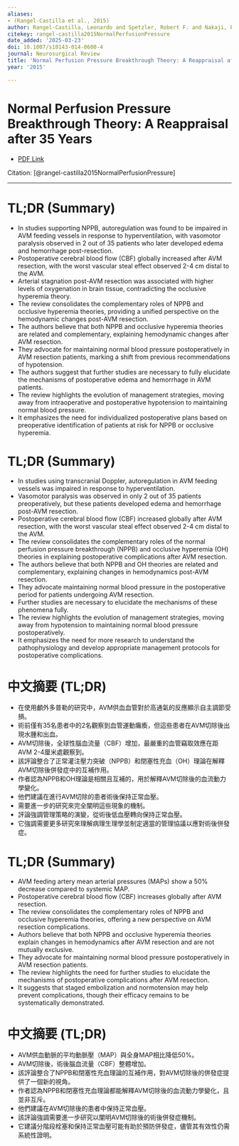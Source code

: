 ```yaml
---
aliases:
- (Rangel-Castilla et al., 2015)
author: Rangel-Castilla, Leonardo and Spetzler, Robert F. and Nakaji, Peter
citekey: rangel-castilla2015NormalPerfusionPressure
date_added: '2025-03-23'
doi: 10.1007/s10143-014-0600-4
journal: Neurosurgical Review
title: 'Normal Perfusion Pressure Breakthrough Theory: A Reappraisal after 35 Years'
year: '2015'

---
```

# Normal Perfusion Pressure Breakthrough Theory: A Reappraisal after 35 Years
- [PDF Link](zotero://open-pdf/library/items/6N2B7D8Q)

Citation: [@rangel-castilla2015NormalPerfusionPressure]
***
# TL;DR (Summary)
- In studies supporting NPPB, autoregulation was found to be impaired in AVM feeding vessels in response to hyperventilation, with vasomotor paralysis observed in 2 out of 35 patients who later developed edema and hemorrhage post-resection.
- Postoperative cerebral blood flow (CBF) globally increased after AVM resection, with the worst vascular steal effect observed 2-4 cm distal to the AVM.
- Arterial stagnation post-AVM resection was associated with higher levels of oxygenation in brain tissue, contradicting the occlusive hyperemia theory.
- The review consolidates the complementary roles of NPPB and occlusive hyperemia theories, providing a unified perspective on the hemodynamic changes post-AVM resection.
- The authors believe that both NPPB and occlusive hyperemia theories are related and complementary, explaining hemodynamic changes after AVM resection.
- They advocate for maintaining normal blood pressure postoperatively in AVM resection patients, marking a shift from previous recommendations of hypotension.
- The authors suggest that further studies are necessary to fully elucidate the mechanisms of postoperative edema and hemorrhage in AVM patients.
- The review highlights the evolution of management strategies, moving away from intraoperative and postoperative hypotension to maintaining normal blood pressure.
- It emphasizes the need for individualized postoperative plans based on preoperative identification of patients at risk for NPPB or occlusive hyperemia.
# TL;DR (Summary)
- In studies using transcranial Doppler, autoregulation in AVM feeding vessels was impaired in response to hyperventilation.
- Vasomotor paralysis was observed in only 2 out of 35 patients preoperatively, but these patients developed edema and hemorrhage post-AVM resection.
- Postoperative cerebral blood flow (CBF) increased globally after AVM resection, with the worst vascular steal effect observed 2-4 cm distal to the AVM.
- The review consolidates the complementary roles of the normal perfusion pressure breakthrough (NPPB) and occlusive hyperemia (OH) theories in explaining postoperative complications after AVM resection.
- The authors believe that both NPPB and OH theories are related and complementary, explaining changes in hemodynamics post-AVM resection.
- They advocate maintaining normal blood pressure in the postoperative period for patients undergoing AVM resection.
- Further studies are necessary to elucidate the mechanisms of these phenomena fully.
- The review highlights the evolution of management strategies, moving away from hypotension to maintaining normal blood pressure postoperatively.
- It emphasizes the need for more research to understand the pathophysiology and develop appropriate management protocols for postoperative complications.

# 中文摘要 (TL;DR)
- 在使用顱外多普勒的研究中，AVM供血血管對於高通氣的反應顯示自主調節受損。
- 術前僅有35名患者中的2名觀察到血管運動癱瘓，但這些患者在AVM切除後出現水腫和出血。
- AVM切除後，全球性腦血流量（CBF）增加，最嚴重的血管竊取效應在距AVM 2-4厘米處觀察到。
- 該評論整合了正常灌注壓力突破（NPPB）和閉塞性充血（OH）理論在解釋AVM切除後併發症中的互補作用。
- 作者認為NPPB和OH理論是相關且互補的，用於解釋AVM切除後的血流動力學變化。
- 他們建議在進行AVM切除的患者術後保持正常血壓。
- 需要進一步的研究來完全闡明這些現象的機制。
- 評論強調管理策略的演變，從術後低血壓轉向保持正常血壓。
- 它強調需要更多研究來理解病理生理學並制定適當的管理協議以應對術後併發症。
# TL;DR (Summary)
- AVM feeding artery mean arterial pressures (MAPs) show a 50% decrease compared to systemic MAP.
- Postoperative cerebral blood flow (CBF) increases globally after AVM resection.
- The review consolidates the complementary roles of NPPB and occlusive hyperemia theories, offering a new perspective on AVM resection complications.
- Authors believe that both NPPB and occlusive hyperemia theories explain changes in hemodynamics after AVM resection and are not mutually exclusive.
- They advocate for maintaining normal blood pressure postoperatively in AVM resection patients.
- The review highlights the need for further studies to elucidate the mechanisms of postoperative complications after AVM resection.
- It suggests that staged embolization and normotension may help prevent complications, though their efficacy remains to be systematically demonstrated.

# 中文摘要 (TL;DR)
- AVM供血動脈的平均動脈壓（MAP）與全身MAP相比降低50%。
- AVM切除後，術後腦血流量（CBF）整體增加。
- 該評論整合了NPPB和閉塞性充血理論的互補作用，對AVM切除後的併發症提供了一個新的視角。
- 作者認為NPPB和閉塞性充血理論都能解釋AVM切除後的血流動力學變化，且並非互斥。
- 他們建議在AVM切除後的患者中保持正常血壓。
- 該評論強調需要進一步研究以闡明AVM切除後的術後併發症機制。
- 它建議分階段栓塞和保持正常血壓可能有助於預防併發症，儘管其有效性仍需系統性證明。